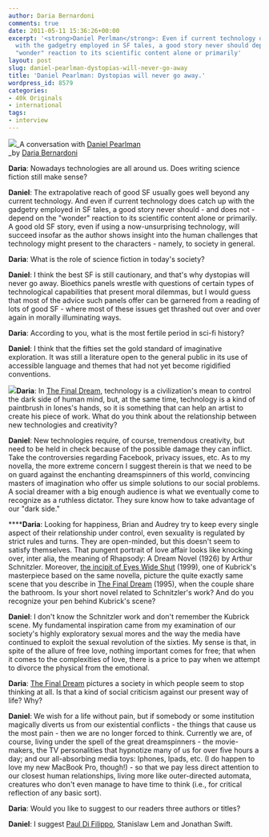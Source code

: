 ```yaml
---
author: Daria Bernardoni
comments: true
date: 2011-05-11 15:36:26+00:00
excerpt: '<strong>Daniel Perlman</strong>: Even if current technology does catch up
  with the gadgetry employed in SF tales, a good story never should depend on the
  "wonder" reaction to its scientific content alone or primarily'
layout: post
slug: daniel-pearlman-dystopias-will-never-go-away
title: 'Daniel Pearlman: Dystopias will never go away.'
wordpress_id: 8579
categories:
- 40k Originals
- international
tags:
- interview
---
```


[![](http://www.40kbooks.com/wp-content/uploads/Daniel-Pearlman2.jpg)](http://www.40kbooks.com/?attachment_id=8580)_A conversation with [Daniel Pearlman](http://www.40kbooks.com/?p=7684)  
_by [Daria Bernardoni](http://www.twitter.com/filodaria)

**Daria**: Nowadays technologies are all around us. Does writing science fiction still make sense?

**Daniel**: The extrapolative reach of good SF usually goes well beyond any current technology. And even if current technology does catch up with the gadgetry employed in SF tales, a good story never should - and does not - depend on the "wonder" reaction to its scientific content alone or primarily. A good old SF story, even if using a now-unsurprising technology, will succeed insofar as the author shows insight into the human challenges that technology might present to the characters - namely, to society in general.

**Daria**: What is the role of science fiction in today's society?

**Daniel**: I think the best SF is still cautionary, and that's why dystopias will never go away. Bioethics panels wrestle with questions of certain types of technological capabilities that present moral dilemmas, but I would guess that most of the advice such panels offer can be garnered from a reading of lots of good SF - where most of these issues get thrashed out over and over again in morally illuminating ways.

**Daria**: According to you, what is the most fertile period in sci-fi history?

**Daniel**: I think that the fifties set the gold standard of imaginative exploration. It was still a literature open to the general public in its use of accessible language and themes that had not yet become rigidified conventions.

[![](http://www.40kbooks.com/wp-content/uploads/cover9-208x300.jpg)](http://amzn.to/kyDp10)**Daria**: In [The Final Dream](http://amzn.to/kyDp10), technology is a civilization's mean to control the dark side of human mind, but, at the same time, technology is a kind of paintbrush in Iones's hands, so it is something that can help an artist to create his piece of work. What do you think about the relationship between new technologies and creativity?

**Daniel**: New technologies require, of course, tremendous creativity, but need to be held in check because of the possible damage they can inflict. Take the controversies regarding Facebook, privacy issues, etc. As to my novella, the more extreme concern I suggest therein is that we need to be on guard against the enchanting dreamspinners of this world, convincing masters of imagination who offer us simple solutions to our social problems. A social dreamer with a big enough audience is what we eventually come to recognize as a ruthless dictator. They sure know how to take advantage of our "dark side."

******Daria**: Looking for happiness, Brian and Audrey try to keep every single aspect of their relationship under control, even sexuality is regulated by strict rules and turns. They are open-minded, but this doesn't seem to satisfy themselves. That pungent portrait of love affair looks like knocking over, inter alia, the meaning of Rhapsody: A Dream Novel (1926) by Arthur Schnitzler. Moreover, [the incipit of Eyes Wide Shut](http://www.youtube.com/watch?v=tZHfjkFhXF4) (1999), one of Kubrick's masterpiece based on the same novella, picture the quite exactly same scene that you describe in [The Final Dream](http://www.40kbooks.com/?p=8579&preview=true) (1995), when the couple share the bathroom. Is your short novel related to Schnitzler's work? And do you recognize your pen behind Kubrick's scene?

**Daniel**: I don't know the Schnitzler work and don't remember the Kubrick scene. My fundamental inspiration came from my examination of our society's highly exploratory sexual mores and the way the media have continued to exploit the sexual revolution of the sixties. My sense is that, in spite of the allure of free love, nothing important comes for free; that when it comes to the complexities of love, there is a price to pay when we attempt to divorce the physical from the emotional.

**Daria**: [The Final Dream](http://amzn.to/kyDp10) pictures a society in which people seem to stop thinking at all. Is that a kind of social criticism against our present way of life? Why?

**Daniel**: We wish for a life without pain, but if somebody or some institution magically diverts us from our existential conflicts - the things that cause us the most pain - then we are no longer forced to think. Currently we are, of course, living under the spell of the great dreamspinners - the movie-makers, the TV personalities that hypnotize many of us for over five hours a day; and our all-absorbing media toys: Iphones, Ipads, etc. (I do happen to love my new MacBook Pro, though!) - so that we pay less direct attention to our closest human relationships, living more like outer-directed automata, creatures who don't even manage to have time to think (i.e., for critical reflection of any basic sort).

**Daria**: Would you like to suggest to our readers three authors or titles?

**Daniel**: I suggest [Paul Di Filippo](http://www.40kbooks.com/?p=306), Stanislaw Lem and Jonathan Swift.
